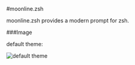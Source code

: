 #moonline.zsh

moonline.zsh provides a modern prompt for zsh.

###Image

default theme:

![default theme](https://raw.github.com/wiki/kagamilove0707/moonline.vim/images/moonline_default.vim)
